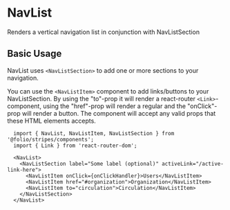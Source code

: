 # NavList

Renders a vertical navigation list in conjunction with NavListSection

## Basic Usage
NavList uses `<NavListSection>` to add one or more sections to your navigation.

You can use the `<NavListItem>` component to add links/buttons to your NavListSection. By using the "to"-prop it will render a react-router `<Link>`-component, using the "href"-prop will render a regular <a> and the "onClick"-prop will render a button. The component will accept any valid props that these HTML elements accepts.

```
  import { NavList, NavListItem, NavListSection } from '@folio/stripes/components';
  import { Link } from 'react-router-dom';

  <NavList>
    <NavListSection label="Some label (optional)" activeLink="/active-link-here">
      <NavListItem onClick={onClickHandler}>Users</NavListItem>
      <NavListItem href="#organization">Organization</NavListItem>
      <NavListItem to="circulation">Circulation</NavListItem>
    </NavListSection>
  </NavList>
```
